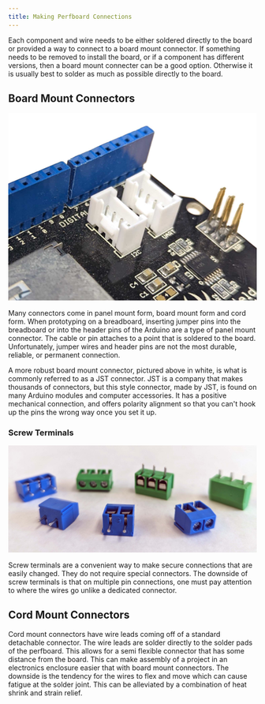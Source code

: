 ```yaml
---
title: Making Perfboard Connections
---
```


Each component and wire needs to be either soldered directly to the board or provided a way to connect to a board mount connector. If something needs to be removed to install the board, or if a component has different versions, then a board mount connecter can be a good option. Otherwise it is usually best to solder as much as possible directly to the board.

## Board Mount Connectors

[![Board Mount JST Connectors](attachments/2023-on-board-jst-connections.jpg)](attachments/2023-on-board-jst-connections.jpg)

Many connectors come in panel mount form, board mount form and cord form. When prototyping on a breadboard, inserting jumper pins into the breadboard or into the header pins of the Arduino are a type of panel mount connector. The cable or pin attaches to a point that is soldered to the board. Unfortunately, jumper wires and header pins are not the most durable, reliable, or permanent connection.

A more robust board mount connector, pictured above in white, is what is commonly referred to as a JST connector. JST is a company that makes thousands of connectors, but this style connector, made by JST, is found on many Arduino modules and computer accessories. It has a positive mechanical connection, and offers polarity alignment so that you can't hook up the pins the wrong way once you set it up.

### Screw Terminals

[![Screw Terminals](attachments/2023-screw-terminals.jpg)](attachments/2023-screw-terminals.jpg)

Screw terminals are a convenient way to make secure connections that are easily changed. They do not require special connectors. The downside of screw terminals is that on multiple pin connections, one must pay attention to where the wires go unlike a dedicated connector.

## Cord Mount Connectors

Cord mount connectors have wire leads coming off of a standard detachable connector. The wire leads are solder directly to the solder pads of the perfboard. This allows for a semi flexible connector that has some distance from the board. This can make assembly of a project in an electronics enclosure easier that with board mount connectors. The downside is the tendency for the wires to flex and move which can cause fatigue at the solder joint. This can be alleviated by a combination of heat shrink and strain relief.

